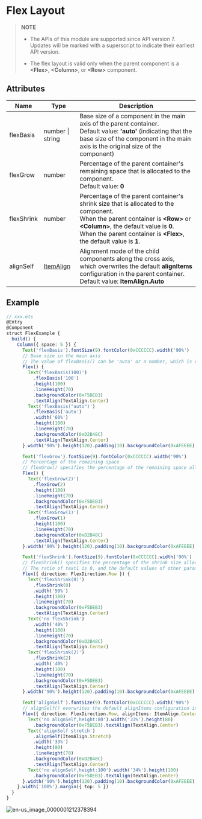 # Flex Layout

>  **NOTE**
>  - The APIs of this module are supported since API version 7. Updates will be marked with a superscript to indicate their earliest API version.
>
>  - The flex layout is valid only when the parent component is a **\<Flex>**, **\<Column>**, or **\<Row>** component.


## Attributes

| Name        | Type                                    | Description                                      |
| ---------- | ---------------------------------------- | ---------------------------------------- |
| flexBasis  | number \| string                         | Base size of a component in the main axis of the parent container.<br>Default value: **'auto'** (indicating that the base size of the component in the main axis is the original size of the component)|
| flexGrow   | number                                   | Percentage of the parent container's remaining space that is allocated to the component.<br>Default value: **0**      |
| flexShrink | number                                   | Percentage of the parent container's shrink size that is allocated to the component.<br>When the parent container is **\<Row>** or **\<Column>**, the default value is **0**.<br> When the parent container is **\<Flex>**, the default value is **1**.      |
| alignSelf  | [ItemAlign](ts-appendix-enums.md#itemalign) | Alignment mode of the child components along the cross axis, which overwrites the default **alignItems** configuration in the parent container.<br>Default value: **ItemAlign.Auto**|


## Example

```ts
// xxx.ets
@Entry
@Component
struct FlexExample {
  build() {
    Column({ space: 5 }) {
      Text('flexBasis').fontSize(9).fontColor(0xCCCCCC).width('90%')
      // Base size in the main axis
      // The value of flexBasis() can be 'auto' or a number, which is equivalent to .width()/.height().
      Flex() {
        Text('flexBasis(100)')
          .flexBasis('100')
          .height(100)
          .lineHeight(70)
          .backgroundColor(0xF5DEB3)
          .textAlign(TextAlign.Center)
        Text('flexBasis("auto")')
          .flexBasis('auto')
          .width('60%')
          .height(100)
          .lineHeight(70)
          .backgroundColor(0xD2B48C)
          .textAlign(TextAlign.Center)
      }.width('90%').height(120).padding(10).backgroundColor(0xAFEEEE)

      Text('flexGrow').fontSize(9).fontColor(0xCCCCCC).width('90%')
      // Percentage of the remaining space
      // flexGrow() specifies the percentage of the remaining space allocated to the component.
      Flex() {
        Text('flexGrow(2)')
          .flexGrow(2)
          .height(100)
          .lineHeight(70)
          .backgroundColor(0xF5DEB3)
          .textAlign(TextAlign.Center)
        Text('flexGrow(1)')
          .flexGrow(1)
          .height(100)
          .lineHeight(70)
          .backgroundColor(0xD2B48C)
          .textAlign(TextAlign.Center)
      }.width('90%').height(120).padding(10).backgroundColor(0xAFEEEE)

      Text('flexShrink').fontSize(9).fontColor(0xCCCCCC).width('90%')
      // flexShrink() specifies the percentage of the shrink size allocated to the component.
      // The ratio of text1 is 0, and the default values of other parameters are 1. If the components cannot be completely displayed, the last two components are shrunk proportionally. The first component is not shrunk.
      Flex({ direction: FlexDirection.Row }) {
        Text('flexShrink(0)')
          .flexShrink(0)
          .width('50%')
          .height(100)
          .lineHeight(70)
          .backgroundColor(0xF5DEB3)
          .textAlign(TextAlign.Center)
        Text('no flexShrink')
          .width('40%')
          .height(100)
          .lineHeight(70)
          .backgroundColor(0xD2B48C)
          .textAlign(TextAlign.Center)
        Text('flexShrink(2)')
          .flexShrink(2)
          .width('40%')
          .height(100)
          .lineHeight(70)
          .backgroundColor(0xF5DEB3)
          .textAlign(TextAlign.Center)
      }.width('90%').height(120).padding(10).backgroundColor(0xAFEEEE)

      Text('alignSelf').fontSize(9).fontColor(0xCCCCCC).width('90%')
      // alignSelf() overwrites the default alignItems configuration in the flex layout.
      Flex({ direction: FlexDirection.Row, alignItems: ItemAlign.Center }) {
        Text('no alignSelf,height:80').width('33%').height(80)
          .backgroundColor(0xF5DEB3).textAlign(TextAlign.Center)
        Text('alignSelf stretch')
          .alignSelf(ItemAlign.Stretch)
          .width('33%')
          .height(80)
          .lineHeight(70)
          .backgroundColor(0xD2B48C)
          .textAlign(TextAlign.Center)
        Text('no alignSelf,height:100').width('34%').height(100)
          .backgroundColor(0xF5DEB3).textAlign(TextAlign.Center)
      }.width('90%').height(120).padding(10).backgroundColor(0xAFEEEE)
    }.width('100%').margin({ top: 5 })
  }
}
```

![en-us_image_0000001212378394](figures/en-us_image_0000001212378394.png)
